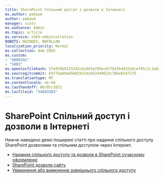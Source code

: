 ```yaml
---
title: SharePoint Спільний доступ і дозволи в Інтернеті
ms.author: pebaum
author: pebaum
manager: scotv
ms.audience: Admin
ms.topic: article
ms.service: o365-administration
ROBOTS: NOINDEX, NOFOLLOW
localization_priority: Normal
ms.collection: Adm_O365
ms.custom:
- "9000292"
- "5803"
ms.openlocfilehash: 57e9fdb9133242cb24d3af05ec6ff84fb493318cef05c2c1e82b147c3c9ebd5e
ms.sourcegitcommit: b5f7da89a650d2915dc652449623c78be6247175
ms.translationtype: MT
ms.contentlocale: uk-UA
ms.lasthandoff: 08/05/2021
ms.locfileid: "54093583"
---
```

# <a name="sharepoint-online-sharing-and-permissions"></a>SharePoint Спільний доступ і дозволи в Інтернеті

Нижче наведено деякі поширені статті про надання спільного доступу SharePoint дозволами та спільним доступом через Інтернет.

- [Надання спільного доступу та дозволи в SharePoint сучасному оформленні](https://docs.microsoft.com/sharepoint/modern-experience-sharing-permissions)
- [SharePoint дозволи сайту](https://docs.microsoft.com/sharepoint/customize-sharepoint-site-permissions)
- [Увімкнення або вимкнення зовнішнього спільного доступу](https://docs.microsoft.com/sharepoint/turn-external-sharing-on-or-off)